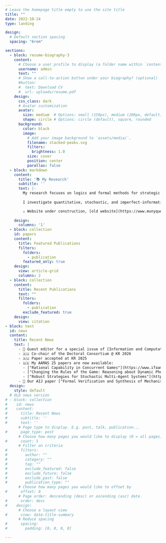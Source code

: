 ```yaml
---
# Leave the homepage title empty to use the site title
title: ""
date: 2022-10-24
type: landing

design:
  # Default section spacing
  spacing: "6rem"

sections:
  - block: resume-biography-3
    content:
      # Choose a user profile to display (a folder name within `content/authors/`)
      username: admin
      text: ""
      # Show a call-to-action button under your biography? (optional)
      #button:
      #  text: Download CV
      #  url: uploads/resume.pdf
    design:
      css_class: dark
      # Avatar customization
      avatar:
        size: medium  # Options: small (150px), medium (200px, default), large (320px), xl (400px), xxl (500px)
        shape: circle # Options: circle (default), square, rounded
      background:
        color: black
        image:
          # Add your image background to `assets/media/`.
          filename: stacked-peaks.svg
          filters:
            brightness: 1.0
          size: cover
          position: center
          parallax: false
  - block: markdown
    content:
      title: '📚 My Research'
      subtitle: ''
      text: |-
        My research focuses on logics and formal methods for strategic reasoning, modelling, and verification in Multi-Agent Systems. 
        
        I investigate quantitative, stochastic, and imperfect-information aspects of strategic and temporal logics, with application to mechanism design. 

        ⚠️ Website under construction, [old website](https://www.munyque.com/) ⚠️ 
  
    design:
      columns: '1'
  - block: collection
    id: papers
    content:
      title: Featured Publications
      filters:
        folders:
          - publication
        featured_only: true
    design:
      view: article-grid
      columns: 2
  - block: collection
    content:
      title: Recent Publications
      text: ""
      filters:
        folders:
          - publication
        exclude_featured: true
    design:
      view: citation
- block: text
  id: news
  content:
    title: Recent News
    text: |
      - 📖 Guest editor for a special issue of [Information and Computation](https://www.sciencedirect.com/special-issue/321808/logical-aspects-of-multi-agent-systems-and-strategic-reasoning-lamassr-2024)
      - 🇦🇺 Co-chair of the Doctoral Consortium @ KR 2026
      - 🇦🇺 Paper accepted at KR 2025
      - 🇺🇸 My AAMAS 25 papers are now available:
        - ["Rational Capability in Concurrent Games"](https://www.ifaamas.org/Proceedings/aamas2025/pdfs/p1309.pdf)
        - ["Changing the Rules of the Game: Reasoning about Dynamic Phenomena in Multi-Agent Systems"](https://www.ifaamas.org/Proceedings/aamas2025/pdfs/p829.pdf)
        - ["Robust Strategies for Stochastic Multi-Agent Systems"](https://www.ifaamas.org/Proceedings/aamas2025/pdfs/p2437.pdf) (extended abstract)
      - 📢 Our AIJ paper ["Formal Verification and Synthesis of Mechanisms for Social Choice"](https://www.sciencedirect.com/science/article/pii/S000437022400208X) is available in open access 
  design:
    style: default
  # OLD news version
# - block: collection
#    id: news
#    content:
#      title: Recent News
#      subtitle: ''
#      text: ''
      # Page type to display. E.g. post, talk, publication...
#      page_type: post
      # Choose how many pages you would like to display (0 = all pages)
#      count: 5
      # Filter on criteria
#      filters:
#        author: ""
#        category: ""
#        tag: ""
#        exclude_featured: false
#        exclude_future: false
#        exclude_past: false
#        publication_type: ""
      # Choose how many pages you would like to offset by
#      offset: 0
      # Page order: descending (desc) or ascending (asc) date.
#      order: desc
#    design:
      # Choose a layout view
#      view: date-title-summary
      # Reduce spacing
#      spacing:
#        padding: [0, 0, 0, 0]

---
```

